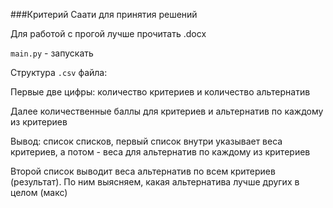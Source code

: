 ###Критерий Саати для принятия решений

Для работой с прогой лучше прочитать .docx

``main.py`` - запускать 

Структура ``.csv`` файла:

Первые две цифры: количество критериев и количество альтернатив

Далее количественные баллы для критериев и альтернатив по каждому из критериев

Вывод: список списков, первый список внутри указывает веса критериев, а потом - веса для альтернатив по каждому из критериев

Второй список выводит веса альтернатив по всем критериев (результат). По ним выясняем, какая альтернатива лучше других в целом (макс)